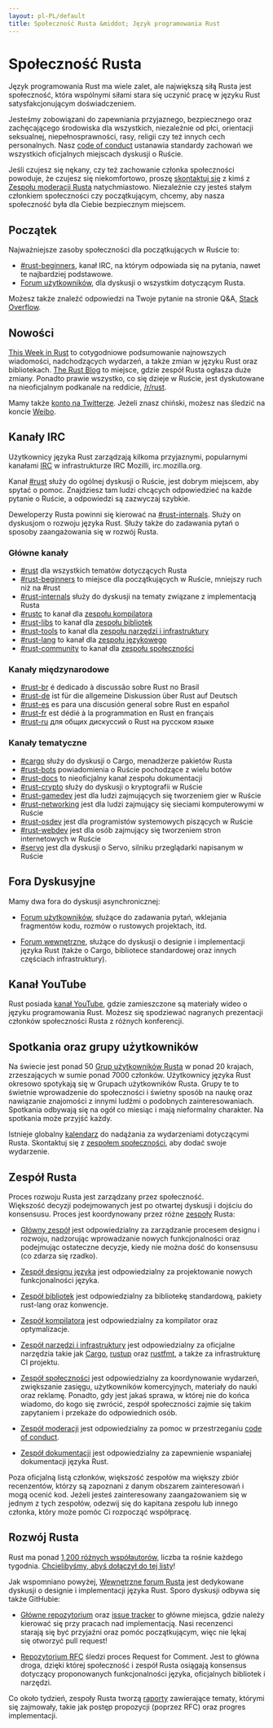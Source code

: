 ```yaml
---
layout: pl-PL/default
title: Społeczność Rusta &middot; Język programowania Rust
---
```


# Społeczność Rusta

Język programowania Rust ma wiele zalet, ale największą
siłą Rusta jest społeczność, która wspólnymi siłami stara się uczynić pracę
w języku Rust satysfakcjonującym doświadczeniem.

Jesteśmy zobowiązani do zapewniania przyjaznego, bezpiecznego oraz
zachęcającego środowiska dla wszystkich, niezależnie od płci, orientacji seksualnej,
niepełnosprawności, rasy, religii czy też innych cech personalnych.
Nasz [code of conduct][coc] ustanawia standardy zachowań
we wszystkich oficjalnych miejscach dyskusji o Ruście.

Jeśli czujesz się nękany, czy też zachowanie członka społeczności
powoduje, że czujesz się niekomfortowo, proszę
[skontaktuj się][mod_team_email] z kimś z [Zespołu moderacji Rusta][mod_team]
natychmiastowo. Niezależnie czy jesteś stałym członkiem społeczności czy
początkującym, chcemy, aby nasza społeczność była dla Ciebie bezpiecznym miejscem.

[coc]: /en-US/conduct.html
[mod_team_email]: mailto:rust-mods@rust-lang.org

## Początek

Najważniejsze zasoby społeczności dla początkujących w Ruście to:

- [#rust-beginners][beginners_irc], kanał IRC, na którym
  odpowiada się na pytania, nawet te najbardziej podstawowe.
- [Forum użytkowników][users_forum], dla dyskusji o wszystkim dotyczącym Rusta.

Możesz także znaleźć odpowiedzi na Twoje pytanie na stronie Q&A, [Stack Overflow][stack_overflow].

[stack_overflow]: https://stackoverflow.com/questions/tagged/rust

## Nowości

[This Week in Rust][twir] to cotygodniowe podsumowanie najnowszych wiadomości,
nadchodzących wydarzeń, a także zmian w języku Rust oraz bibliotekach.
[The Rust Blog][rust_blog] to miejsce, gdzie zespół Rusta ogłasza duże zmiany.
Ponadto prawie wszystko, co się dzieje w Ruście, jest dyskutowane na
nieoficjalnym podkanale na reddicie, [/r/rust][reddit].

Mamy także [konto na Twitterze][twitter].
Jeżeli znasz chiński, możesz nas śledzić na koncie [Weibo][weibo].

[twir]: https://this-week-in-rust.org/
[rust_blog]: http://blog.rust-lang.org/
[reddit]: https://www.reddit.com/r/rust
[reddit_coc]: https://www.reddit.com/r/rust/comments/2rvrzx/our_code_of_conduct_please_read/
[twitter]: https://twitter.com/rustlang
[weibo]: http://weibo.com/u/5616913483

## Kanały IRC

Użytkownicy języka Rust zarządzają kilkoma przyjaznymi, popularnymi kanałami [IRC]
w infrastrukturze IRC Mozilli, irc.mozilla.org.

Kanał [#rust][rust_irc] służy do ogólnej dyskusji o Ruście,
jest dobrym miejscem, aby spytać o pomoc. Znajdziesz tam
ludzi chcących odpowiedzieć na każde pytanie o Ruście, a
odpowiedzi są zazwyczaj szybkie.

Deweloperzy Rusta powinni się kierować na [#rust-internals][internals_irc]. Służy on dyskusjom o rozwoju języka Rust.
Służy także do zadawania pytań o sposoby zaangażowania się w rozwój Rusta.

### Główne kanały

- [#rust][rust_irc] dla wszystkich tematów dotyczących Rusta
- [#rust-beginners][beginners_irc] to miejsce dla początkujących w Ruście, mniejszy ruch niż na #rust
- [#rust-internals][internals_irc] służy do dyskusji na tematy związane z implementacją Rusta
- [#rustc][rustc_irc] to kanał dla [zespołu kompilatora][compiler_team]
- [#rust-libs][libs_irc] to kanał dla [zespołu bibliotek][library_team]
- [#rust-tools][tools_irc] to kanał dla [zespołu narzędzi i infrastruktury][tool_team]
- [#rust-lang][lang_irc] to kanał dla [zespołu językowego][language_team]
- [#rust-community][community_irc] to kanał dla [zespołu społeczności][community_team]

### Kanały międzynarodowe

- [#rust-br][br_irc] é dedicado à discussão sobre Rust no Brasil
- [#rust-de][de_irc] ist für die allgemeine Diskussion über Rust auf Deutsch
- [#rust-es][es_irc] es para una discusión general sobre Rust en español
- [#rust-fr][fr_irc] est dédié à la programmation en Rust en français
- [#rust-ru][ru_irc] для общих дискуссий о Rust на русском языке

### Kanały tematyczne

- [#cargo][cargo_irc] służy do dyskusji o Cargo, menadżerze pakietów Rusta
- [#rust-bots][bots_irc] powiadomienia o Ruście pochodzące z wielu botów
- [#rust-docs][docs_irc] to nieoficjalny kanał zespołu dokumentacji
- [#rust-crypto][crypto_irc] służy do dyskusji o kryptografii w Ruście
- [#rust-gamedev][gamedev_irc] jest dla ludzi zajmujących się tworzeniem gier w Ruście
- [#rust-networking][networking_irc] jest dla ludzi zajmujący się sieciami komputerowymi w Ruście
- [#rust-osdev][osdev_irc] jest dla programistów systemowych piszących w Ruście
- [#rust-webdev][webdev_irc] jest dla osób zajmujący się tworzeniem stron internetowych w Ruście
- [#servo][servo_irc] jest dla dyskusji o Servo, silniku przeglądarki napisanym w Ruście

[IRC]: https://en.wikipedia.org/wiki/Internet_Relay_Chat
[beginners_irc]: https://kiwiirc.com/client/irc.mozilla.org/rust-beginners
[bots_irc]: https://kiwiirc.com/client/irc.mozilla.org/rust-bots
[br_irc]: https://kiwiirc.com/client/irc.mozilla.org/rust-br
[cargo_irc]: https://kiwiirc.com/client/irc.mozilla.org/cargo
[community_irc]: https://kiwiirc.com/client/irc.mozilla.org/rust-community
[crypto_irc]: https://kiwiirc.com/client/irc.mozilla.org/rust-crypto
[de_irc]: https://kiwiirc.com/client/irc.mozilla.org/rust-de
[es_irc]: https://kiwiirc.com/client/irc.mozilla.org/rust-es
[fr_irc]: https://kiwiirc.com/client/irc.mozilla.org/rust-fr
[gamedev_irc]: https://kiwiirc.com/client/irc.mozilla.org/rust-gamedev
[internals_irc]: https://kiwiirc.com/client/irc.mozilla.org/rust-internals
[lang_irc]: https://kiwiirc.com/client/irc.mozilla.org/rust-lang
[libs_irc]: https://kiwiirc.com/client/irc.mozilla.org/rust-libs
[networking_irc]: https://kiwiirc.com/client/irc.mozilla.org/rust-networking
[osdev_irc]: https://kiwiirc.com/client/irc.mozilla.org/rust-osdev
[ru_irc]: https://kiwiirc.com/client/irc.mozilla.org/rust-ru
[rust_irc]: https://kiwiirc.com/client/irc.mozilla.org/rust
[rustc_irc]: https://kiwiirc.com/client/irc.mozilla.org/rustc
[servo_irc]: https://kiwiirc.com/client/irc.mozilla.org/servo
[tools_irc]: https://kiwiirc.com/client/irc.mozilla.org/rust-tools
[webdev_irc]: https://kiwiirc.com/client/irc.mozilla.org/rust-webdev
[docs_irc]: https://kiwiirc.com/client/irc.mozilla.org/rust-docs

## Fora Dyskusyjne

Mamy dwa fora do dyskusji asynchronicznej:

- [Forum użytkowników][users_forum], służące do zadawania pytań, wklejania
  fragmentów kodu, rozmów o rustowych projektach, itd.

- [Forum wewnętrzne][internals_forum], służące do dyskusji o designie i
  implementacji języka Rust (także o Cargo, bibliotece standardowej oraz innych
  częściach infrastruktury).

[users_forum]: https://users.rust-lang.org/
[internals_forum]: https://internals.rust-lang.org/

## Kanał YouTube

Rust posiada [kanał YouTube][youtube_channel], gdzie zamieszczone są materiały
wideo o języku programowania Rust. Możesz się spodziewać nagranych prezentacji
członków społeczności Rusta z różnych konferencji.

[youtube_channel]: https://www.youtube.com/channel/UCaYhcUwRBNscFNUKTjgPFiA

## Spotkania oraz grupy użytkowników

Na świecie jest ponad 50 [Grup użytkowników Rusta][user_group] w ponad 20 krajach,
zrzeszających w sumie ponad 7000 członków.
Użytkownicy języka Rust okresowo spotykają się w
Grupach użytkowników Rusta. Grupy te to świetnie wprowadzenie do społeczności i świetny sposób na naukę
oraz nawiązanie znajomości z innymi ludźmi o podobnych
zainteresowaniach. Spotkania odbywają się na ogół co miesiąc i mają nieformalny charakter.
Na spotkania może przyjść każdy.

Istnieje globalny [kalendarz][calendar] do nadążania za wydarzeniami dotyczącymi Rusta.
Skontaktuj się z [zespołem społeczności][community_team], aby dodać swoje wydarzenie.

[user_group]: /en-US/user-groups.html
[calendar]: https://www.google.com/calendar/embed?src=apd9vmbc22egenmtu5l6c5jbfc@group.calendar.google.com

## Zespół Rusta

Proces rozwoju Rusta jest zarządzany przez społeczność. Większość decyzji
podejmowanych jest po otwartej dyskusji i dojściu do konsensusu. Proces jest koordynowany przez różne
[zespoły][teams] Rusta:

* [Główny zespół][core_team] jest odpowiedzialny za zarządzanie procesem designu i rozwoju,
nadzorując wprowadzanie nowych funkcjonalności oraz podejmując ostateczne
decyzje, kiedy nie można dość do konsensusu (co zdarza się rzadko).

* [Zespół designu języka][language_team] jest odpowiedzialny za projektowanie nowych
  funkcjonalności języka.

* [Zespół bibliotek][library_team] jest odpowiedzialny za bibliotekę standardową,
pakiety rust-lang oraz konwencje.

* [Zespół kompilatora][compiler_team] jest odpowiedzialny za kompilator oraz
  optymalizacje.

* [Zespół narzędzi i infrastruktury][tool_team] jest odpowiedzialny za oficjalne
narzędzia takie jak [Cargo], [rustup] oraz [rustfmt], a także za infrastrukturę
CI projektu.

[Cargo]: https://crates.io
[rustup]: https://www.rustup.rs
[rustfmt]: https://github.com/rust-lang-nursery/rustfmt

* [Zespół społeczności][community_team] jest odpowiedzialny za koordynowanie wydarzeń,
zwiększanie zasięgu, użytkowników komercyjnych, materiały do nauki oraz reklamę.
Ponadto, gdy jest jakaś sprawa, w której nie do końca wiadomo, do kogo się zwrócić,
zespół społeczności zajmie się takim zapytaniem i przekaże do odpowiednich osób.

* [Zespół moderacji][mod_team] jest odpowiedzialny za pomoc w przestrzeganiu
[code of conduct][coc].

* [Zespół dokumentacji][doc_team] jest odpowiedzialny za zapewnienie
  wspaniałej dokumentacji języka Rust.

Poza oficjalną listą członków, większość zespołów ma większy zbiór
recenzentów, którzy są zapoznani z danym obszarem zainteresowań i mogą ocenić kod.
Jeżeli jesteś zainteresowany zaangażowaniem się w jednym z tych zespołów,
odezwij się do kapitana zespołu lub innego członka, który może pomóc Ci rozpocząć
współpracę.

[teams]: /en-US/team.html
[core_team]: /en-US/team.html#Core-team
[language_team]: /en-US/team.html#Language-design-team
[library_team]: /en-US/team.html#Library-team
[compiler_team]: /en-US/team.html#Compiler-team
[tool_team]: /en-US/team.html#Tooling-and-infrastructure
[community_team]: /en-US/team.html#Community-team
[mod_team]: /en-US/team.html#Moderation-team
[doc_team]: /en-US/team.html#Documentation-team

## Rozwój Rusta

Rust ma ponad [1,200 różnych współautorów][authors], liczba ta rośnie
każdego tygodnia. [Chcielibyśmy, abyś dołączył do tej listy][contribute]!

Jak wspomniano powyżej, [Wewnętrzne forum Rusta][internals_forum] jest dedykowane
dyskusji o designie i implementacji języka Rust. Sporo dyskusji odbywa się także
GitHubie:

- [Główne repozytorium][github] oraz [issue tracker][issue_tracking] to główne
  miejsca, gdzie należy kierować się przy pracach nad implementacją. Nasi recenzenci starają się być przyjaźni
  oraz pomóc początkującym, więc nie lękaj się otworzyć pull request!

- [Repozytorium RFC][rfcs] śledzi proces Request for Comment. Jest to główna droga,
  dzięki której społeczność i zespół Rusta osiągają konsensus dotyczący
  proponowanych funkcjonalności języka, oficjalnych bibliotek i narzędzi.

Co około tydzień, zespoły Rusta tworzą [raporty][team_reports] zawierające
tematy, którymi się zajmowały, takie jak postęp propozycji (poprzez RFC) oraz
progres implementacji.

[authors]: https://github.com/rust-lang/rust/blob/88397e092e01b6043b6f65772710dfe0e59056c5/AUTHORS.txt
[contribute]: contribute.html
[github]: https://github.com/rust-lang/rust
[rfcs]: https://github.com/rust-lang/rfcs
[team_reports]: https://github.com/rust-lang/subteams
[issue_tracking]: https://github.com/rust-lang/rust/issues

